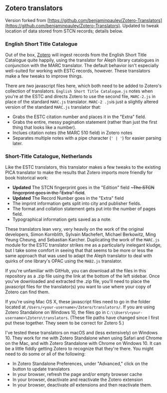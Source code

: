 ## Zotero translators 

Version forked from [https://github.com/benjaminpauley/Zotero-Translators](https://github.com/benjaminpauley/Zotero-Translators). Updated to tweak location of data stored from STCN records; details below.

### English Short Title Catalogue
Out of the box, <a href="http://zotero.org">Zotero</a> will ingest records from the English Short Title Catalogue quite happily, using the translator for Aleph library catalogues in conjunction with the MARC translator. The default behavior isn't especially well-suited for working with ESTC records, however. These translators make a few tweaks to improve things.

There are *two* javascript files here, which both need to be added to Zotero's collection of translators. `English Short Title Catalogue.js` notes when you're at the ESTC and directs Zotero to use the second file, `MARC-2.js` in place of the standard `MARC.js` translator. `MARC-2 .js`is just a slightly altered version of the standard `MARC.js` translator that:
* Grabs the ESTC citation number and places it in the "Extra" field.
* Grabs the entire, messy pagination statement (rather than just the first thing that looks like a number).
* Inclues citation notes (the MARC 510 field) in Zotero notes
* Separates multiple notes with a pipe character (`' | '`) for easier parsing later.

### Short-Title Catalogue, Netherlands
Like the ESTC translators, this translator makes a few tweaks to the existing PICA translator to make the results that Zotero imports more friendly for book historical work:
* **Updated** The STCN fingerprint goes in the "Edition" field  ~~~The STCN fingerprint goes in the "Extra" field~~.
* **Updated** The Record Number goes in the "Extra" field
* The imprint information gets split into city and publisher fields.
* The format and collation statement gets put into the number of pages field.
* Typographical information gets saved as a note.

These translators lean very, very heavily on the work of the original developers, Simon Kornblith, Sylvain Machefert, Michael Berkowitz, Ming Yeung Cheung, and Sebastian Karcher. Duplicating the work of the `MARC.js` module for the ESTC translator strikes me as a particularly inelegant kludge, but I take some comfort in seeing that that seems to be more or less the same approach that was used to adapt the Aleph translator to deal with quirks of one library's OPAC using the `MAB2.js` translator.

If you're unfamiliar with GitHub, you can download all the files in this repository as a .zip file using the link at the bottom of the left sidebar. Once you've downloaded and extracted the .zip file, you'll need to place the javascript files for the translator(s) you want to use where your copy of Zotero can find them. 

If you're using Mac OS X, these javascript files need to go in the folder located	 at `/Users/<your-username>/Zotero/translators/`. If you are using Zotero Standalone on Windows 10, the files go in `C:\\Users\<your-username>\Zotero\translators`. (These file paths have changed since I first put these together. They seem to be correct for Zotero 5.)
  
I've tested these translators on macOS and (less extensively) on Windows 10. They work for me with Zotero Standalone when using Safari and Chrome on the Mac, and with Zotero Standalone with Chrome on Windows 10. It can be a little fiddly getting Zotero to recognize that they're there. You might need to do some or all of the following: 
* In Zotero Standalone Preferences, under "Advanced," click on the button to update translators
* In your browser, refresh the page and/or empty browser cache
* In your browser, deactivate and reactivate the Zotero extension
* In your browser, deactivate *all* extensions and then reactivate them.
